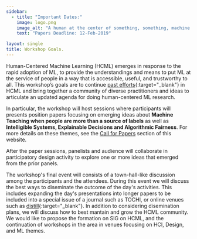 ```yaml
---
sidebar:
  - title: "Important Dates:"
    image: logo.png
    image_alt: "A human at the center of something, something, machine learning."
    text: "Papers Deadline: 12-Feb-2019"

layout: single
title: Workshop Goals.
---
```


Human-Centered Machine Learning (HCML) emerges in response to the rapid adoption of ML, to provide the understandings and means to put ML at the service of people in a way that is accessible, useful, and trustworthy to all. This workshop’s goals are to continue [past efforts](http://hcml2016.goldsmithsdigital.com/){:target="_blank"} in HCML and bring together a community of diverse practitioners and ideas to articulate an updated agenda for doing human-centered ML research.

In particular, the workshop will host sessions where participants will presents position papers focusing on emerging ideas about **Machine Teaching when people are more than a source of labels** as well as **Intelligible Systems, Explainable Decisions and Algorithmic Fairness**. For more details on these themes, see the [Call for Papers](https://aka.ms/hcmlperspectives/callforpapers.html) section of this website.

After the paper sessions, panelists and audience will collaborate in participatory design activity to explore one or more ideas that emerged from the prior panels.

The workshop's final event will consists of a town-hall-like discussion among the participants and the attendees. During this event we will discuss the best ways to diseminate the outcome of the day's activities. This includes expanding the day's presentations into longer papers to be included into a special issue of a journal such as TOCHI, or online venues such as [distill](http://distill.pub){:target="_blank"}.
In addition to considering disemination plans, we will discuss how to best mantain and grow the HCML community. We would like to propose the formation on SIG on HCML, and the continuation of workshops in the area in venues focusing on  HCI, Design, and ML themes.